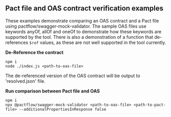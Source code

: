 ##  Pact file and OAS contract verification examples
These examples demonstrate comparing an OAS contract and a Pact file using pactflow/swagger-mock-validator.
The sample OAS files use keywords anyOf, allOf and oneOf to demonstrate how these keywords are supported by the tool.
There is also a demonstration of a function that de-references `$ref` values, as these are not well supported in the tool currently.

**De-Reference the contract**
```
npm i
node ./index.js <path-to-oas-file>
```
The de-referenced version of the OAS contract will be output to 'resolved.json' file.

**Run comparison between Pact file and OAS**
```
npm i
npx @pactflow/swagger-mock-validator <path-to-oas-file> <path-to-pact-file> --additionalPropertiesInResponse false
```
